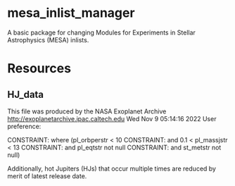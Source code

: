 # mesa_inlist_manager
A basic package for changing Modules for Experiments in Stellar Astrophysics (MESA) inlists.

# Resources
## HJ_data

This file was produced by the NASA Exoplanet Archive  http://exoplanetarchive.ipac.caltech.edu
Wed Nov  9 05:14:16 2022
User preference:

CONSTRAINT:  where (pl_orbperstr < 10
CONSTRAINT:  and 0.1 < pl_massjstr < 13
CONSTRAINT:  and pl_eqtstr not null
CONSTRAINT:  and st_metstr not null)

Additionally, hot Jupiters (HJs) that occur multiple times are reduced by merit of latest release date.
